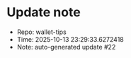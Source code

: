 ﻿# Update note
- Repo: wallet-tips
- Time: 2025-10-13 23:29:33.6272418
- Note: auto-generated update #22

